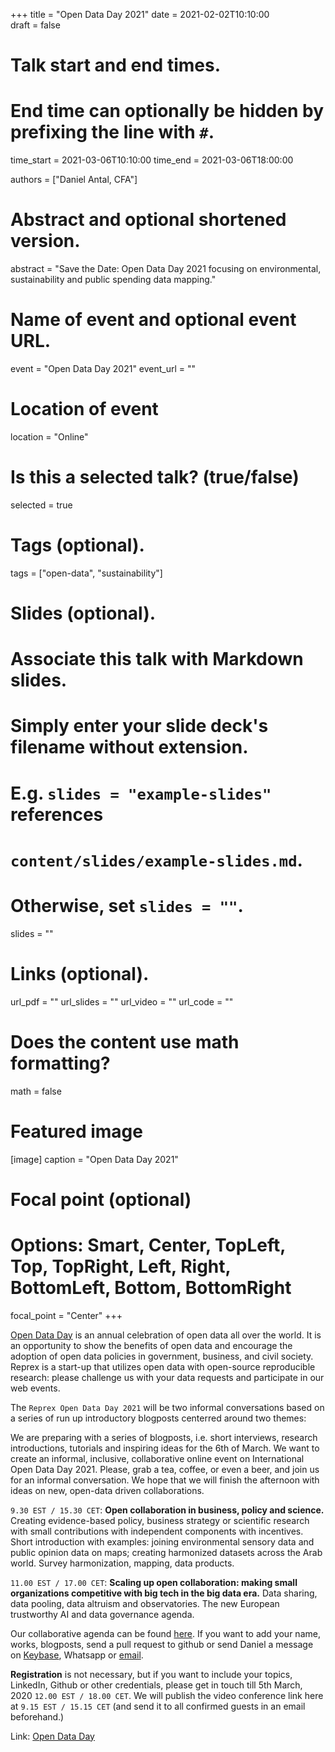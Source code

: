 +++
title = "Open Data Day 2021"
date = 2021-02-02T10:10:00  
draft = false

# Talk start and end times.
#   End time can optionally be hidden by prefixing the line with `#`.
time_start = 2021-03-06T10:10:00
time_end = 2021-03-06T18:00:00

authors = ["Daniel Antal, CFA"]

# Abstract and optional shortened version.
abstract = "Save the Date: Open Data Day 2021 focusing on environmental, sustainability and public spending data mapping."

# Name of event and optional event URL.
event = "Open Data Day 2021"
event_url = ""

# Location of event
location = "Online"

# Is this a selected talk? (true/false)
selected = true
# Tags (optional).
tags = ["open-data", "sustainability"]

# Slides (optional).
#   Associate this talk with Markdown slides.
#   Simply enter your slide deck's filename without extension.
#   E.g. `slides = "example-slides"` references 
#   `content/slides/example-slides.md`.
#   Otherwise, set `slides = ""`.
slides = ""

# Links (optional).
url_pdf = ""
url_slides = ""
url_video = ""
url_code = ""

# Does the content use math formatting?
math = false

# Featured image
[image]
  caption = "Open Data Day 2021"

  # Focal point (optional)
  # Options: Smart, Center, TopLeft, Top, TopRight, Left, Right, BottomLeft, Bottom, BottomRight
  focal_point = "Center"
+++

[Open Data Day](https://opendataday.org/)  is an annual celebration of open data all over the world. It is an opportunity to show the benefits of open data and encourage the adoption of open data policies in government, business, and civil society. Reprex is a start-up that utilizes open data with open-source reproducible research: please challenge us with your data requests and participate in our web events.

The `Reprex Open Data Day 2021` will be two informal conversations based on a series of run up introductory blogposts centerred around two themes:

We are preparing with a series of blogposts, i.e. short interviews, research introductions, tutorials and inspiring ideas for the 6th of March.   We want to create an informal, inclusive, collaborative online event on International Open Data Day 2021. Please, grab a tea, coffee, or even a beer, and join us for an informal conversation. We hope that we will finish the afternoon with ideas on new, open-data driven collaborations.

`9.30 EST / 15.30 CET`:  **Open collaboration in business, policy and science.**   Creating evidence-based policy, business strategy or scientific research with small contributions with independent components with incentives.  Short introduction with examples:  joining environmental sensory data and public opinion data on maps; creating harmonized datasets across the Arab world.  Survey harmonization, mapping, data products.

`11.00 EST / 17.00 CET`:  **Scaling up open collaboration: making small organizations competitive with big tech in the big data era.**  Data sharing, data pooling, data altruism and observatories. The new European trustworthy AI and data governance agenda. 

Our collaborative agenda can be found [here](/presentations/00d21.html).  If you want to add your name, works, blogposts, send a pull request to github or send Daniel a message on [Keybase](https://keybase.io/antaldaniel), Whatsapp or [email](https://dataandlyrics.com/#contact).

**Registration** is not necessary, but if you want to include your topics, LinkedIn, Github or other credentials, please get in touch till 5th March, 2020 `12.00 EST / 18.00 CET`. We will publish the video conference link here at `9.15 EST / 15.15 CET` (and send it to all confirmed guests in an email beforehand.) 

Link: [Open Data Day](https://opendataday.org/) 
